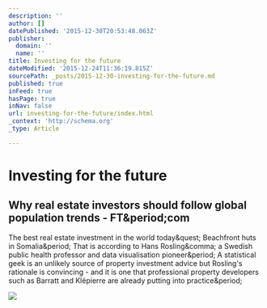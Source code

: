 ```yaml
---
description: ''
author: []
datePublished: '2015-12-30T20:53:48.063Z'
publisher:
  domain: ''
  name: ''
title: Investing for the future
dateModified: '2015-12-24T11:36:19.815Z'
sourcePath: _posts/2015-12-30-investing-for-the-future.md
published: true
inFeed: true
hasPage: true
inNav: false
url: investing-for-the-future/index.html
_context: 'http://schema.org'
_type: Article

---
```

# Investing for the future

<article style=""><h1>Why real estate investors should follow global population trends - FT&amp;period;com</h1><p>The best real estate investment in the world today&amp;quest; Beachfront huts in Somalia&amp;period; That is according to Hans Rosling&amp;comma; a Swedish public health professor and data visualisation pioneer&amp;period; A statistical geek is an unlikely source of property investment advice but Rosling's rationale is convincing - and it is one that professional property developers such as Barratt and Klépierre are already putting into practice&amp;period;</p><img src="http://im.ft-static.com/content/images/fcd05e6a-0055-4fd4-ba08-79d399ee1c0e.img" /></article>